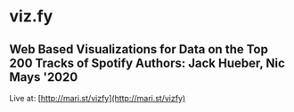 # viz.fy
Web Based Visualizations for Data on the Top 200 Tracks of Spotify
Authors: Jack Hueber, Nic Mays '2020
---
Live at: [http://mari.st/vizfy](http://mari.st/vizfy)
